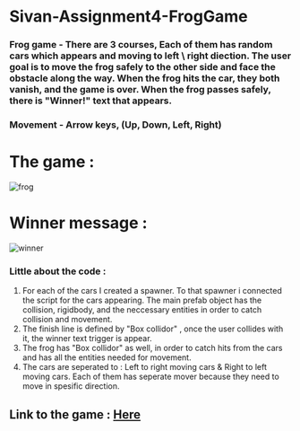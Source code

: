 # Sivan-Assignment4-FrogGame

### Frog game - There are 3 courses, Each of them has random cars which appears and moving to left \ right diection. The user goal is to move the frog safely to the other side and face the obstacle along the way. When the frog hits the car, they both vanish, and the game is over. When the frog passes safely, there is "Winner!" text that appears.
### Movement - Arrow keys, (Up, Down, Left, Right)

# The game :
![frog](https://user-images.githubusercontent.com/57447482/140742789-6eb34235-440c-4dfc-abbc-54dbc77dba6e.png)
 # Winner message : 
![winner](https://user-images.githubusercontent.com/57447482/140742833-8b89d2c0-6f49-4e99-87d5-e805996c1be6.png)

### Little about the code :
1. For each of the cars I created a spawner. To that spawner i connected the script for the cars appearing. The main prefab object has the collision, rigidbody, and the neccessary entities in order to catch collision and movement.
2. The finish line is defined by "Box collidor" , once the user collides with it, the winner text trigger is appear.
3. The frog has "Box collidor" as well, in order to catch hits from the cars and has all the entities needed for movement.
4. The cars are seperated to : Left to right moving cars & Right to left moving cars. Each of them has seperate mover because they need to move in spesific direction.

## Link to the game : [Here](https://sivannamma.itch.io/frog-game)
